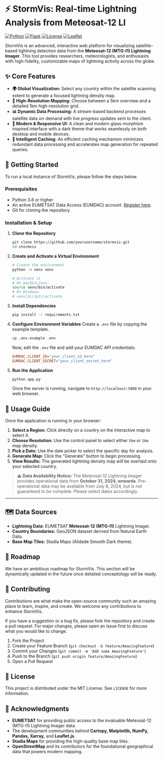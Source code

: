 # ⚡ StormVis: Real-time Lightning Analysis from Meteosat-12 LI

[![Python](https://img.shields.io/badge/python-3.8+-blue.svg)](https://www.python.org/downloads/)
[![Flask](https://img.shields.io/badge/flask-2.0+-green.svg)](https://flask.palletsprojects.com/)
[![License](https://img.shields.io/badge/license-MIT-purple.svg)](LICENSE)
[![Leaflet](https://img.shields.io/badge/leaflet-1.9.4-brightgreen.svg)](https://leafletjs.com/)

StormVis is an advanced, interactive web platform for visualizing satellite-based lightning detection data from the **Meteosat-12 (MTG-I1) Lightning Imager**. This tool provides researchers, meteorologists, and enthusiasts with high-fidelity, customizable maps of lightning activity across the globe.

## ✨ Core Features

-   **🌍 Global Visualization:** Select any country within the satellite scanning extent to generate a focused lightning density map.
-   **🎯 High-Resolution Mapping:** Choose between a 5km overview and a detailed 1km high-resolution grid.
-   **📊 Dynamic Data Processing:** A stream-based backend processes satellite data on-demand with live progress updates sent to the client.
-   **🎨 Modern & Responsive UI:** A clean and modern glass-morphism inspired interface with a dark theme that works seamlessly on both desktop and mobile devices.
-   **💾 Intelligent Caching:** An efficient caching mechanism minimizes redundant data processing and accelerates map generation for repeated queries.

## 🚀 Getting Started

To run a local instance of StormVis, please follow the steps below.

### Prerequisites

-   Python 3.8 or higher
-   An active EUMETSAT Data Access (EUMDAC) account. [Register here](https://eoportal.eumetsat.int).
-   Git for cloning the repository.

### Installation & Setup

1.  **Clone the Repository**
    ```bash
    git clone https://github.com/yourusername/stormvis.git
    cd stormvis
    ```

2.  **Create and Activate a Virtual Environment**
    ```bash
    # Create the environment
    python -m venv venv

    # Activate it
    # On macOS/Linux:
    source venv/bin/activate
    # On Windows:
    # venv\Scripts\activate
    ```

3.  **Install Dependencies**
    ```bash
    pip install -r requirements.txt
    ```

4.  **Configure Environment Variables**
    Create a `.env` file by copying the example template.
    ```bash
    cp .env.example .env
    ```
    Now, edit the `.env` file and add your EUMDAC API credentials:
    ```ini
    EUMDAC_CLIENT_ID="your_client_id_here"
    EUMDAC_CLIENT_SECRET="your_client_secret_here"
    ```

5.  **Run the Application**
    ```bash
    python app.py
    ```
    Once the server is running, navigate to `http://localhost:5000` in your web browser.

## 📖 Usage Guide

Once the application is running in your browser:

1.  **Select a Region:** Click directly on a country on the interactive map to select it.
2.  **Choose Resolution:** Use the control panel to select either `5km` or `1km` map density.
3.  **Pick a Date:** Use the date picker to select the specific day for analysis.
4.  **Generate Map:** Click the "Generate" button to begin processing.
5.  **View Results:** The generated lightning density map will be overlaid onto your selected country.

> **⚠️ Data Availability Notice:**
> The Meteosat-12 Lightning Imager provides operational data from **October 31, 2024, onwards**. Pre-operational data may be available from July 8, 2024, but is not guaranteed to be complete. Please select dates accordingly.

---

## 🗺️ Data Sources

-   **Lightning Data:** EUMETSAT **Meteosat-12 (MTG-I1)** Lightning Imager.
-   **Country Boundaries:** GeoJSON dataset derived from Natural Earth Data.
-   **Base Map Tiles:** Stadia Maps (Alidade Smooth Dark theme).

## 🔮 Roadmap

We have an ambitious roadmap for StormVis. This section will be dynamically updated in the future once detailed conceptology will be ready.

## 🤝 Contributing

Contributions are what make the open-source community such an amazing place to learn, inspire, and create. We welcome any contributions to enhance StormVis.

If you have a suggestion or a bug fix, please fork the repository and create a pull request. For major changes, please open an issue first to discuss what you would like to change.

1.  Fork the Project
2.  Create your Feature Branch (`git checkout -b feature/AmazingFeature`)
3.  Commit your Changes (`git commit -m 'Add some AmazingFeature'`)
4.  Push to the Branch (`git push origin feature/AmazingFeature`)
5.  Open a Pull Request

## 📝 License

This project is distributed under the MIT License. See `LICENSE` for more information.

## 🙏 Acknowledgments

-   **EUMETSAT** for providing public access to the invaluable Meteosat-12 (MTG-I1) Lightning Imager data.
-   The development communities behind **Cartopy, Matplotlib, NumPy, Pandas, Xarray,** and **Leaflet.js**.
-   **Stadia Maps** for providing the high-quality base map tiles.
-   **OpenStreetMap** and its contributors for the foundational geographical data that powers modern mapping.

